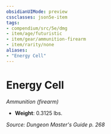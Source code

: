 ```yaml
---
obsidianUIMode: preview
cssclasses: json5e-item
tags:
- compendium/src/5e/dmg
- item/age/futuristic
- item/gear/ammunition-firearm
- item/rarity/none
aliases: 
- "Energy Cell"
---
```

# Energy Cell
*Ammunition (firearm)*  

- **Weight**: 0.3125 lbs.

*Source: Dungeon Master's Guide p. 268*